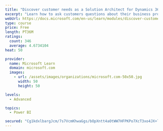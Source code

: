```yaml
---
title: "Discover customer needs as a Solution Architect for Dynamics 365 and Power Platform"
excerpt: "Learn how to ask customers questions about their business processes and feature requirements to create a viable solution."
webUrl: https://docs.microsoft.com/en-us/learn/modules/discover-customer-needs/
type: course
price: Free
length: PT36M
ratings:
  count: 346
  average: 4.6734104
heat: 50

provider:
  name: Microsoft Learn
  domain: microsoft.com
  images:
    - url: /assets/images/organizations/microsoft.com-50x50.jpg
      width: 50
      height: 50

levels:
  - Advanced

topics:
  - Power BI

secured: "Cg1kdxlbargJcm/7s7VcmKhwaGgs/bOpXntt4aOtWW7HFPKPo7XcT3xo4JX+lCXh/fzWDx/KC8C5SdNoDCclKWs10KCRsoe/3bi/6JxlmsemjuIvX9dFuG2WTuejdqBQ77sK86vV1yyueBKSOVpqM4wlyp9nqfWOI5ncMi2mYFou2ZS6fHl3CbXiUhDAabdMTdnwO7DFbgFsJzvN0zuRBgDkLf1VllE2eTvSTZDOokT3aAfd06n+EpHIPjJej8t/C8eW2ZR+XsEFc/7O/2vW8XttKY2d4SjW2ATamYGQSjtApu28kn7FKKC6Dhs3pokMTknkhTwD3mQuQnsnoLckZ24Oy8+RZ0JC+EzEe0vy7gXYpPjMIHbFMZMF7pb5TBahO8m1PT4Z4UM8w9WWoubC2g==;Tx6Sqvqj3q2AFZirvVlDmw=="
---
```


